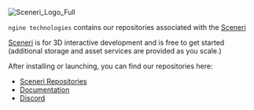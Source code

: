 ![Sceneri_Logo_Full](https://github.com/user-attachments/assets/83225480-7e49-4f97-8056-5429d071c093)

`ngine technologies` contains our repositories associated with the [Sceneri](https://www.sceneri.com/)

[Sceneri](https://www.sceneri.com/) is for 3D interactive development and is free to get started (additional storage and asset services are provided as you scale.)

After installing or launching, you can find our repositories here:

*  [Sceneri Repositories](https://github.com/orgs/nginetechnologies/repositories)
*  [Documentation](https://docs.sceneri.com)
*  [Discord](https://discord.gg/sceneriapp)
